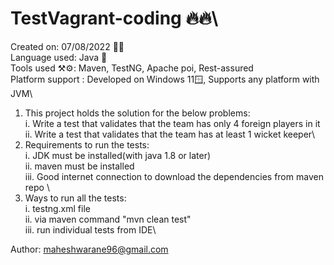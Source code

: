# TestVagrant-coding 🔥🔥\
Created on: 07/08/2022 🚀🚀\
Language used: Java 🍵\
Tools used ⚒️⚙️: Maven, TestNG, Apache poi, Rest-assured\
Platform support  : Developed on Windows 11🪟, Supports any platform with JVM\
1. This project holds the solution for the below problems: \
    i. Write a test that validates that the team has only 4 foreign players in it\
    ii. Write a test that validates that the team has at least 1 wicket keeper\
2. Requirements to run the tests:\
    i. JDK must be installed(with java 1.8 or later)\
    ii. maven must be installed\
    iii. Good internet connection to download the dependencies from maven repo \
3. Ways to run all the tests:\
    i. testng.xml file\
    ii. via maven command "mvn clean test"\
    iii. run individual tests from IDE\

Author: maheshwarane96@gmail.com

